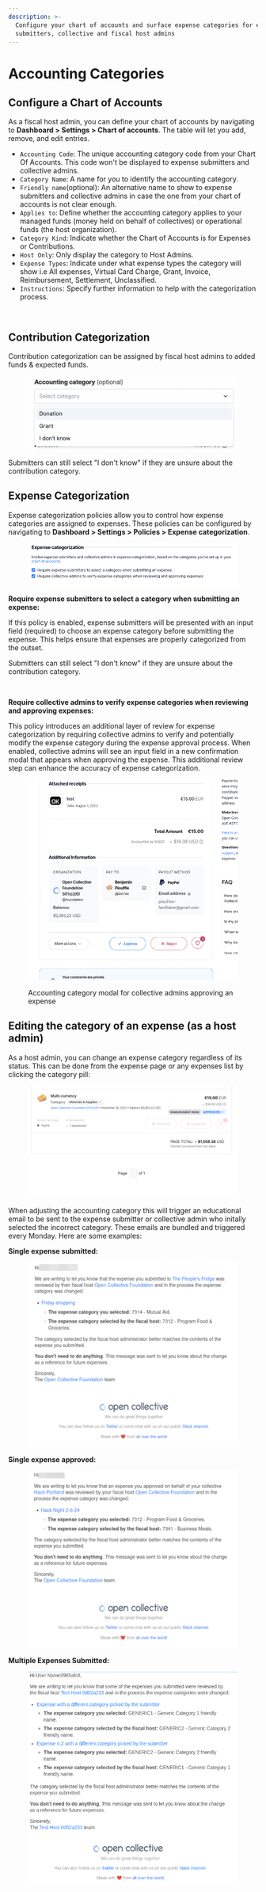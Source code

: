 ```yaml
---
description: >-
  Configure your chart of accounts and surface expense categories for expense
  submitters, collective and fiscal host admins
---
```


# Accounting Categories

## Configure a Chart of Accounts

As a fiscal host admin, you can define your chart of accounts by navigating to **Dashboard > Settings > Chart of accounts**. The table will let you add, remove, and edit entries.

* `Accounting Code`: The unique accounting category code from your Chart Of Accounts. This code won't be displayed to expense submitters and collective admins.
* `Category Name`: A name for you to identify the accounting category.
* `Friendly name`(optional): An alternative name to show to expense submitters and collective admins in case the one from your chart of accounts is not clear enough.
* `Applies to`: Define whether the accounting category applies to your managed funds (money held on behalf of collectives) or operational funds (the host organization).&#x20;
* `Category Kind`: Indicate whether the Chart of Accounts is for Expenses or Contributions.
* `Host Only`: Only display the category to Host Admins.
* `Expense Types`: Indicate under what expense types the category will show i.e All expenses, Virtual Card Charge, Grant, Invoice, Reimbursement, Settlement, Unclassified.
* `Instructions`: Specify further information to help with the categorization process.

<figure><img src="../../.gitbook/assets/Screenshot 2024-07-15 at 7.34.48 PM.png" alt=""><figcaption></figcaption></figure>

## Contribution Categorization

Contribution categorization can be assigned by fiscal host admins to added funds & expected funds. &#x20;

<figure><img src="../../.gitbook/assets/Screenshot 2024-02-22 at 11.16.35.png" alt=""><figcaption></figcaption></figure>

Submitters can still select "I don't know" if they are unsure about the contribution category.

## Expense Categorization&#x20;

Expense categorization policies allow you to control how expense categories are assigned to expenses. These policies can be configured by navigating to **Dashboard > Settings > Policies > Expense categorization**.

<figure><img src="../../.gitbook/assets/image (135).png" alt=""><figcaption></figcaption></figure>

**Require expense submitters to select a category when submitting an expense:**

If this policy is enabled, expense submitters will be presented with an input field (required) to choose an expense category before submitting the expense. This helps ensure that expenses are properly categorized from the outset.

Submitters can still select "I don't know" if they are unsure about the contribution category.&#x20;

<figure><img src="../../.gitbook/assets/Screen Recording Feb.gif" alt=""><figcaption></figcaption></figure>

**Require collective admins to verify expense categories when reviewing and approving expenses:**

This policy introduces an additional layer of review for expense categorization by requiring collective admins to verify and potentially modify the expense category during the expense approval process. When enabled, collective admins will see an input field in a new confirmation modal that appears when approving the expense. This additional review step can enhance the accuracy of expense categorization.

<figure><img src="../../.gitbook/assets/Kooha-2023-11-30-09-48-16.gif" alt=""><figcaption><p>Accounting category modal for collective admins approving an expense</p></figcaption></figure>

## Editing the category of an expense (as a host admin)

As a host admin, you can change an expense category regardless of its status. This can be done from the expense page or any expenses list by clicking the category pill:

<figure><img src="../../.gitbook/assets/Kooha-2023-11-30-09-54-07.gif" alt=""><figcaption></figcaption></figure>

When adjusting the accounting category this will trigger an educational email to be sent to the expense submitter or collective admin who initally selected the incorrect category. These emails are bundled and triggered every Monday. Here are some examples:&#x20;

**Single expense submitted:**&#x20;

<figure><img src="../../.gitbook/assets/Screenshot 2024-02-24 at 12.07.24.png" alt=""><figcaption></figcaption></figure>

**Single expense approved:**&#x20;

<figure><img src="../../.gitbook/assets/Screenshot 2024-02-24 at 12.07.15.png" alt=""><figcaption></figcaption></figure>

**Multiple Expenses Submitted:**&#x20;

<figure><img src="../../.gitbook/assets/User Image.png" alt=""><figcaption></figcaption></figure>
